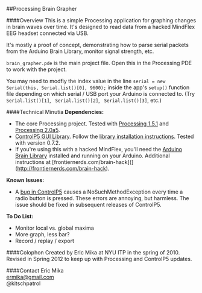 ##Processing Brain Grapher

####Overview
This is a simple Processing application for graphing changes in brain waves over time. It's designed to read data from a hacked MindFlex EEG headset connected via USB.

It's mostly a proof of concept, demonstrating how to parse serial packets from the Arduino Brain Library, monitor signal strength, etc.

`brain_grapher.pde` is the main project file. Open this in the Processing PDE to work with the project.

You may need to modfiy the index value in the line `serial = new Serial(this, Serial.list()[0], 9600);` inside the app's `setup()` function file depending on which serial / USB port your Arduino is connected to. (Try ` Serial.list()[1]`, ` Serial.list()[2]`, ` Serial.list()[3]`, etc.)


####Technical Minutia
**Dependencies:**

- The core Processing project. Tested with [Processing 1.5.1](http://processing.org/download/) and [Processing 2.0a5](http://code.google.com/p/processing/downloads/list).
- [ControlP5 GUI Library](http://www.sojamo.de/libraries/controlP5/). Follow the [library installation instructions](http://wiki.processing.org/w/How_to_Install_a_Contributed_Library). Tested with version 0.7.2.
- If you're using this with a hacked MindFlex, you'll need the [Arduino Brain Library](https://github.com/kitschpatrol/Arduino-Brain-Library) installed and running on your Arduino. Additional instructions at [frontiernerds.com/brain-hack](](http://frontiernerds.com/brain-hack). 

**Known Issues:**

- A [bug in ControlP5](http://code.google.com/p/controlp5/issues/detail?id=41) causes a NoSuchMethodException every time a radio button is pressed. These errors are annoying, but harmless. The issue should be fixed in subsequent releases of ControlP5.

**To Do List:**

- Monitor local vs. global maxima
- More graph, less bar?
- Record / replay / export

####Colophon
Created by Eric Mika at NYU ITP in the spring of 2010. Revised in Spring 2012 to keep up with Processing and ControlP5 updates.

####Contact
Eric Mika  
ermika@gmail.com  
@kitschpatrol